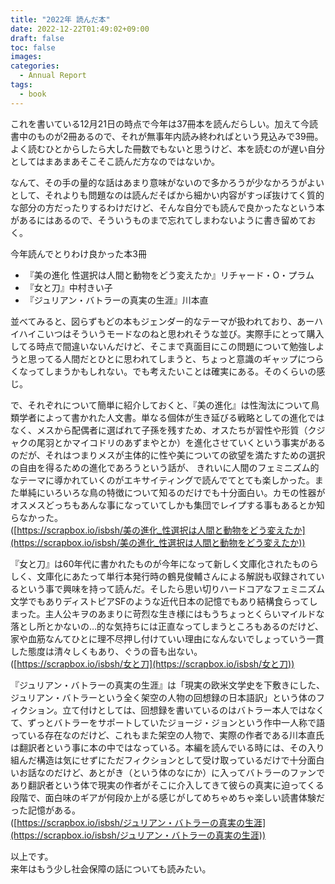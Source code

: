 ```yaml
---
title: "2022年 読んだ本"
date: 2022-12-22T01:49:02+09:00
draft: false
toc: false
images:
categories:
  - Annual Report 
tags:
  - book
---
```


これを書いている12月21日の時点で今年は37冊本を読んだらしい。加えて今読書中のものが2冊あるので、それが無事年内読み終わればという見込みで39冊。よく読むひとからしたら大した冊数でもないと思うけど、本を読むのが遅い自分としてはまあまあそこそこ読んだ方なのではないか。

なんて、その手の量的な話はあまり意味がないので多かろうが少なかろうがよいとして、それよりも問題なのは読んだそばから細かい内容がすっぽ抜けてく質的な部分の方だったりするわけだけど、そんな自分でも読んで良かったなという本があるにはあるので、そういうものまで忘れてしまわないように書き留めておく。

今年読んでとりわけ良かった本3冊

- 『美の進化 性選択は人間と動物をどう変えたか』リチャード・O・プラム
- 『女と刀』中村きい子
- 『ジュリアン・バトラーの真実の生涯』川本直

並べてみると、図らずもどの本もジェンダー的なテーマが扱われており、あーハイハイこいつはそういうモードなのねと思われそうな並び。実際手にとって購入してる時点で間違いないんだけど、そこまで真面目にこの問題について勉強しようと思ってる人間だとひとに思われてしまうと、ちょっと意識のギャップにつらくなってしまうかもしれない。でも考えたいことは確実にある。そのくらいの感じ。

で、それぞれについて簡単に紹介しておくと、『美の進化』は性淘汰について鳥類学者によって書かれた人文書。単なる個体が生き延びる戦略としての進化ではなく、メスから配偶者に選ばれて子孫を残すため、オスたちが習性や形質（クジャクの尾羽とかマイコドリのあずまやとか）を進化させていくという事実があるのだが、それはつまりメスが主体的に性や美についての欲望を満たすための選択の自由を得るための進化であろうという話が、 きれいに人間のフェミニズム的なテーマに導かれていくのがエキサイティングで読んでてとても楽しかった。また単純にいろいろな鳥の特徴について知るのだけでも十分面白い。カモの性器がオスメスどっちもあんな事になっていてしかも集団でレイプする事もあるとか知らなかった。  
([https://scrapbox.io/isbsh/美の進化_性選択は人間と動物をどう変えたか](https://scrapbox.io/isbsh/美の進化_性選択は人間と動物をどう変えたか))

『女と刀』は60年代に書かれたものが今年になって新しく文庫化されたものらしく、文庫化にあたって単行本発行時の鶴見俊輔さんによる解説も収録されているという事で興味を持って読んだ。そしたら思い切りハードコアなフェミニズム文学でもありディストピアSFのような近代日本の記憶でもあり結構食らってしまった。主人公キヲのあまりに苛烈な生き様にはもうちょっとくらいマイルドな落とし所とかないの…的な気持ちには正直なってしまうところもあるのだけど、家や血筋なんてひとに理不尽押し付けていい理由になんないでしょっていう一貫した態度は清々しくもあり、ぐうの音も出ない。  
([https://scrapbox.io/isbsh/女と刀](https://scrapbox.io/isbsh/女と刀))

『ジュリアン・バトラーの真実の生涯』は「現実の欧米文学史を下敷きにした、ジュリアン・バトラーという全く架空の人物の回想録の日本語訳」という体のフィクション。立て付けとしては、回想録を書いているのはバトラー本人ではなくて、ずっとバトラーをサポートしていたジョージ・ジョンという作中一人称で語っている存在なのだけど、これもまた架空の人物で、実際の作者である川本直氏は翻訳者という事に本の中ではなっている。本編を読んでいる時には、その入り組んだ構造は気にせずにただフィクションとして受け取っているだけで十分面白いお話なのだけど、あとがき（という体のなにか）に入ってバトラーのファンであり翻訳者という体で現実の作者がそこに介入してきて彼らの真実に迫ってくる段階で、面白味のギアが何段か上がる感じがしてめちゃめちゃ楽しい読書体験だった記憶がある。  
([https://scrapbox.io/isbsh/ジュリアン・バトラーの真実の生涯](https://scrapbox.io/isbsh/ジュリアン・バトラーの真実の生涯))

以上です。  
来年はもう少し社会保障の話についても読みたい。